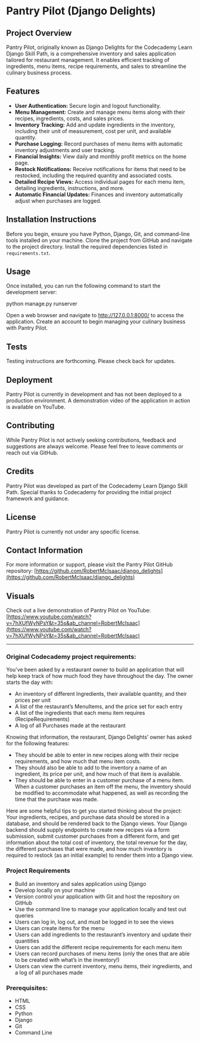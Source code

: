 # Pantry Pilot (Django Delights)

## Project Overview
Pantry Pilot, originally known as Django Delights for the Codecademy Learn Django Skill Path, is a comprehensive inventory and sales application 
tailored for restaurant management. It enables efficient tracking of ingredients, menu items, recipe requirements, and sales to streamline the 
culinary business process.

## Features
- **User Authentication:** Secure login and logout functionality.
- **Menu Management:** Create and manage menu items along with their recipes, ingredients, costs, and sales prices.
- **Inventory Tracking:** Add and update ingredients in the inventory, including their unit of measurement, cost per unit, and available 
quantity.
- **Purchase Logging:** Record purchases of menu items with automatic inventory adjustments and user tracking.
- **Financial Insights:** View daily and monthly profit metrics on the home page.
- **Restock Notifications:** Receive notifications for items that need to be restocked, including the required quantity and associated costs.
- **Detailed Recipe Views:** Access individual pages for each menu item, detailing ingredients, instructions, and more.
- **Automatic Financial Updates:** Finances and inventory automatically adjust when purchases are logged.

## Installation Instructions
Before you begin, ensure you have Python, Django, Git, and command-line tools installed on your machine. Clone the project from GitHub and 
navigate to the project directory. Install the required dependencies listed in `requirements.txt`.

## Usage
Once installed, you can run the following command to start the development server:

python manage.py runserver

Open a web browser and navigate to http://127.0.0.1:8000/ to access the application. Create an account to begin managing your culinary business 
with Pantry Pilot.

## Tests
Testing instructions are forthcoming. Please check back for updates.

## Deployment
Pantry Pilot is currently in development and has not been deployed to a production environment. A demonstration video of the application in 
action is available on YouTube.

## Contributing
While Pantry Pilot is not actively seeking contributions, feedback and suggestions are always welcome. Please feel free to leave comments or 
reach out via GitHub.

## Credits
Pantry Pilot was developed as part of the Codecademy Learn Django Skill Path. Special thanks to Codecademy for providing the initial project 
framework and guidance.

## License
Pantry Pilot is currently not under any specific license.

## Contact Information
For more information or support, please visit the Pantry Pilot GitHub repository: 
[https://github.com/RobertMcIsaac/django_delights](https://github.com/RobertMcIsaac/django_delights)

## Visuals
Check out a live demonstration of Pantry Pilot on YouTube: 
[https://www.youtube.com/watch?v=7hXUfWyNPsY&t=35s&ab_channel=RobertMcIsaac](https://www.youtube.com/watch?v=7hXUfWyNPsY&t=35s&ab_channel=RobertMcIsaac)

---

### Original Codecademy project requirements:

You’ve been asked by a restaurant owner to build an application that will help keep track of how much food they have throughout the day. The 
owner starts the day with:

- An inventory of different Ingredients, their available quantity, and their prices per unit
- A list of the restaurant’s MenuItems, and the price set for each entry
- A list of the ingredients that each menu item requires (RecipeRequirements)
- A log of all Purchases made at the restaurant

Knowing that information, the restaurant, Django Delights’ owner has asked for the following features:

- They should be able to enter in new recipes along with their recipe requirements, and how much that menu item costs.
- They should also be able to add to the inventory a name of an ingredient, its price per unit, and how much of that item is available.
- They should be able to enter in a customer purchase of a menu item. When a customer purchases an item off the menu, the inventory should be 
modified to accommodate what happened, as well as recording the time that the purchase was made.

Here are some helpful tips to get you started thinking about the project: Your ingredients, recipes, and purchase data should be stored in a 
database, and should be rendered back to the Django views. Your Django backend should supply endpoints to create new recipes via a form 
submission, submit customer purchases from a different form, and get information about the total cost of inventory, the total revenue for the 
day, the different purchases that were made, and how much inventory is required to restock (as an initial example) to render them into a Django 
view.

### Project Requirements
- Build an inventory and sales application using Django
- Develop locally on your machine
- Version control your application with Git and host the repository on GitHub
- Use the command line to manage your application locally and test out queries
- Users can log in, log out, and must be logged in to see the views
- Users can create items for the menu
- Users can add ingredients to the restaurant’s inventory and update their quantities
- Users can add the different recipe requirements for each menu item
- Users can record purchases of menu items (only the ones that are able to be created with what’s in the inventory!)
- Users can view the current inventory, menu items, their ingredients, and a log of all purchases made

### Prerequisites:
- HTML
- CSS
- Python
- Django
- Git
- Command Line
